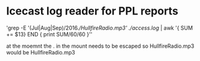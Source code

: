 # Icecast log reader for PPL reports

'grep -E '(Jul|Aug|Sep)\/2016.*\/HullfireRadio\.mp3' ./access.log* | awk '{ SUM += $13} END { print SUM/60/60 }''


at the moemnt the . in the mount needs to be escaped so HullfireRadio.mp3 would be HullfireRadio\.mp3